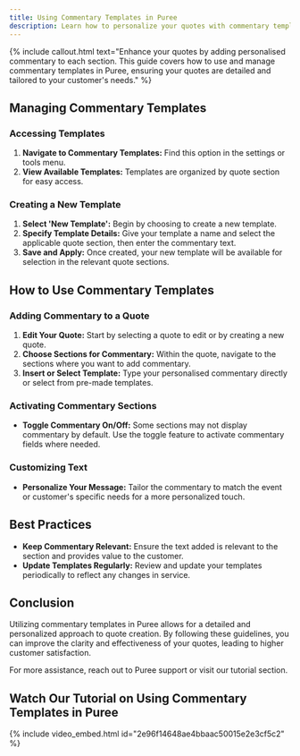 ```yaml
---
title: Using Commentary Templates in Puree
description: Learn how to personalize your quotes with commentary templates, allowing for detailed and customised communication in each section of your quotes.
---
```


{% include callout.html text="Enhance your quotes by adding personalised commentary to each section. This guide covers how to use and manage commentary templates in Puree, ensuring your quotes are detailed and tailored to your customer's needs." %}

## Managing Commentary Templates

### Accessing Templates

1. **Navigate to Commentary Templates:** Find this option in the settings or tools menu.
2. **View Available Templates:** Templates are organized by quote section for easy access.

### Creating a New Template

1. **Select 'New Template':** Begin by choosing to create a new template.
2. **Specify Template Details:** Give your template a name and select the applicable quote section, then enter the commentary text.
3. **Save and Apply:** Once created, your new template will be available for selection in the relevant quote sections.

## How to Use Commentary Templates

### Adding Commentary to a Quote

1. **Edit Your Quote:** Start by selecting a quote to edit or by creating a new quote.
2. **Choose Sections for Commentary:** Within the quote, navigate to the sections where you want to add commentary.
3. **Insert or Select Template:** Type your personalised commentary directly or select from pre-made templates.

### Activating Commentary Sections

- **Toggle Commentary On/Off:** Some sections may not display commentary by default. Use the toggle feature to activate commentary fields where needed.

### Customizing Text

- **Personalize Your Message:** Tailor the commentary to match the event or customer's specific needs for a more personalized touch.

## Best Practices

- **Keep Commentary Relevant:** Ensure the text added is relevant to the section and provides value to the customer.
- **Update Templates Regularly:** Review and update your templates periodically to reflect any changes in service.

## Conclusion

Utilizing commentary templates in Puree allows for a detailed and personalized approach to quote creation. By following these guidelines, you can improve the clarity and effectiveness of your quotes, leading to higher customer satisfaction.

For more assistance, reach out to Puree support or visit our tutorial section.

## Watch Our Tutorial on Using Commentary Templates in Puree
<!-- Loom Video Below -->

{% include video_embed.html id="2e96f14648ae4bbaac50015e2e3cf5c2" %}
